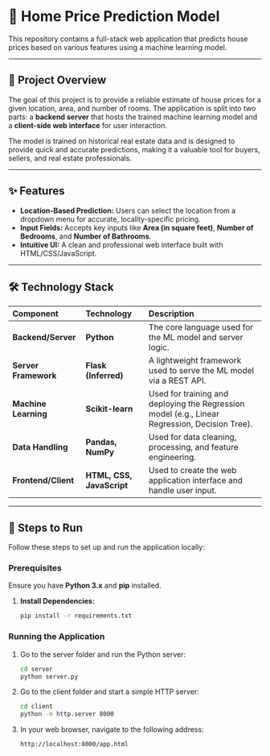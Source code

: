 # 🏡 Home Price Prediction Model

This repository contains a full-stack web application that predicts house prices based on various features using a machine learning model.

---

## 🎯 Project Overview

The goal of this project is to provide a reliable estimate of house prices for a given location, area, and number of rooms. The application is split into two parts: a **backend server** that hosts the trained machine learning model and a **client-side web interface** for user interaction.

The model is trained on historical real estate data and is designed to provide quick and accurate predictions, making it a valuable tool for buyers, sellers, and real estate professionals.

---

## ✨ Features

* **Location-Based Prediction:** Users can select the location from a dropdown menu for accurate, locality-specific pricing.
* **Input Fields:** Accepts key inputs like **Area (in square feet)**, **Number of Bedrooms**, and **Number of Bathrooms**.
* **Intuitive UI:** A clean and professional web interface built with HTML/CSS/JavaScript.

---

## 🛠️ Technology Stack

| Component | Technology | Description |
| :--- | :--- | :--- |
| **Backend/Server** | **Python** | The core language used for the ML model and server logic. |
| **Server Framework** | **Flask (Inferred)** | A lightweight framework used to serve the ML model via a REST API. |
| **Machine Learning** | **Scikit-learn** | Used for training and deploying the Regression model (e.g., Linear Regression, Decision Tree). |
| **Data Handling** | **Pandas, NumPy** | Used for data cleaning, processing, and feature engineering. |
| **Frontend/Client** | **HTML, CSS, JavaScript** | Used to create the web application interface and handle user input. |

---

## 🚀 Steps to Run

Follow these steps to set up and run the application locally:

### **Prerequisites**

Ensure you have **Python 3.x** and **pip** installed.

1.  **Install Dependencies:**
    ```bash
    pip install -r requirements.txt 
    ```

### **Running the Application**

1.  Go to the server folder and run the Python server:
    ```bash
    cd server
    python server.py
    ```
2.  Go to the client folder and start a simple HTTP server:
    ```bash
    cd client
    python -m http.server 8000
    ```
3.  In your web browser, navigate to the following address:
    ```
    http://localhost:8000/app.html
    ```
